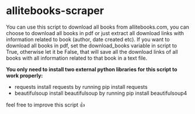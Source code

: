 # allitebooks-scraper
You can use this script to download all books from allitebooks.com, you can choose to download all books in pdf or just extract
all download links with information related to book (author, date created etc).
If you want to download all books in pdf, set the download_books variable in script to True, otherwise let it be False, that 
will save all the download links of all books with all information related to that book in a text file.

**You only need to install two external python libraries for this script to work properly:**

- requests
install requests by running pip install requests
- beautifulsoup
install beautifulsoup by running pip install beautifulsoup4

feel free to improve this script :+1:
